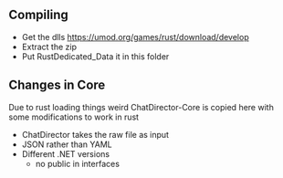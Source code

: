## Compiling
- Get the dlls https://umod.org/games/rust/download/develop
- Extract the zip
- Put RustDedicated_Data it in this folder

## Changes in Core
Due to rust loading things weird ChatDirector-Core is copied here with some modifications to work in rust
- ChatDirector takes the raw file as input
- JSON rather than YAML
- Different .NET versions
    - no public in interfaces
